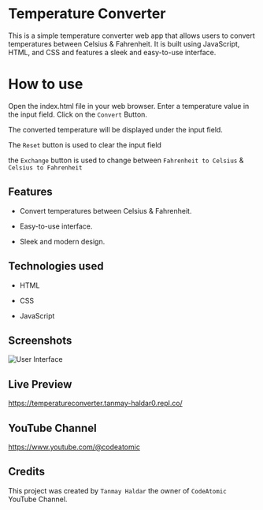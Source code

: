 # Temperature Converter

This is a simple temperature converter web app that allows users to convert temperatures between Celsius & Fahrenheit. It is built using JavaScript, HTML, and CSS and features a sleek and easy-to-use interface.

# How to use

Open the index.html file in your web browser.
Enter a temperature value in the input field.
Click on the `Convert` Button.

The converted temperature will be displayed under the input field.

The `Reset` button is used to clear the input field

the `Exchange` button is used to change between `Fahrenheit to Celsius` & `Celsius to Fahrenheit`


## Features

- Convert temperatures between Celsius & Fahrenheit.

- Easy-to-use interface.

- Sleek and modern design.

## Technologies used

- HTML

- CSS

- JavaScript

## Screenshots

![User Interface](https://user-images.githubusercontent.com/88721218/230589191-40ff3b81-6db8-4b1e-999b-08b9db400b24.png)


## Live Preview

https://temperatureconverter.tanmay-haldar0.repl.co/

## YouTube Channel

https://www.youtube.com/@codeatomic

## Credits

This project was created by `Tanmay Haldar` the owner of `CodeAtomic` YouTube Channel.



